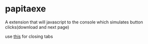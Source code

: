 # papitaexe

A extension that will javascript to the console which simulates button clicks(download and next page)

use [this](https://chromewebstore.google.com/detail/xtab/amddgdnlkmohapieeekfknakgdnpbleb?pli=1) for closing tabs

